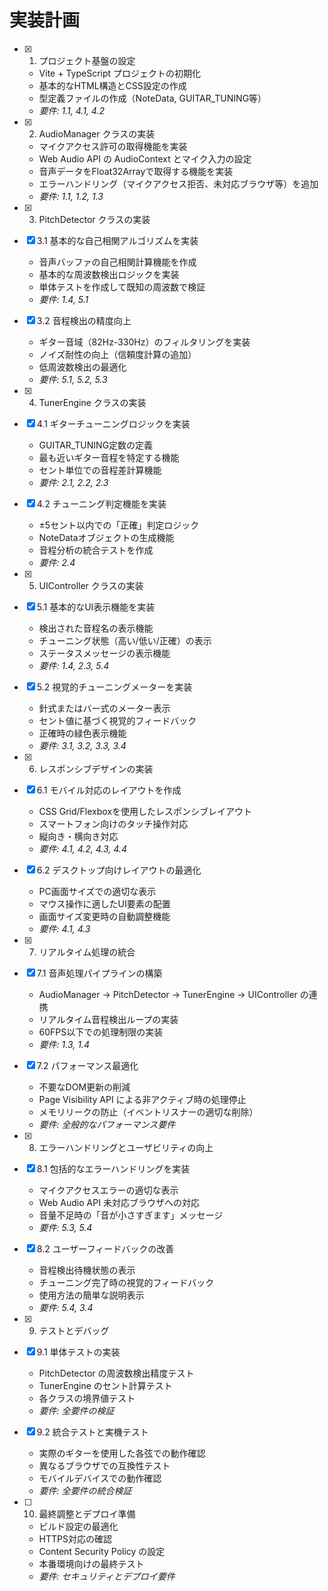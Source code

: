 # 実装計画

- [x] 1. プロジェクト基盤の設定





  - Vite + TypeScript プロジェクトの初期化
  - 基本的なHTML構造とCSS設定の作成
  - 型定義ファイルの作成（NoteData, GUITAR_TUNING等）
  - _要件: 1.1, 4.1, 4.2_

- [x] 2. AudioManager クラスの実装





  - マイクアクセス許可の取得機能を実装
  - Web Audio API の AudioContext とマイク入力の設定
  - 音声データをFloat32Arrayで取得する機能を実装
  - エラーハンドリング（マイクアクセス拒否、未対応ブラウザ等）を追加
  - _要件: 1.1, 1.2, 1.3_

- [x] 3. PitchDetector クラスの実装




- [x] 3.1 基本的な自己相関アルゴリズムを実装


  - 音声バッファの自己相関計算機能を作成
  - 基本的な周波数検出ロジックを実装
  - 単体テストを作成して既知の周波数で検証
  - _要件: 1.4, 5.1_

- [x] 3.2 音程検出の精度向上


  - ギター音域（82Hz-330Hz）のフィルタリングを実装
  - ノイズ耐性の向上（信頼度計算の追加）
  - 低周波数検出の最適化
  - _要件: 5.1, 5.2, 5.3_

- [x] 4. TunerEngine クラスの実装





- [x] 4.1 ギターチューニングロジックを実装


  - GUITAR_TUNING定数の定義
  - 最も近いギター音程を特定する機能
  - セント単位での音程差計算機能
  - _要件: 2.1, 2.2, 2.3_

- [x] 4.2 チューニング判定機能を実装


  - ±5セント以内での「正確」判定ロジック
  - NoteDataオブジェクトの生成機能
  - 音程分析の統合テストを作成
  - _要件: 2.4_

- [x] 5. UIController クラスの実装





- [x] 5.1 基本的なUI表示機能を実装

  - 検出された音程名の表示機能
  - チューニング状態（高い/低い/正確）の表示
  - ステータスメッセージの表示機能
  - _要件: 1.4, 2.3, 5.4_

- [x] 5.2 視覚的チューニングメーターを実装


  - 針式またはバー式のメーター表示
  - セント値に基づく視覚的フィードバック
  - 正確時の緑色表示機能
  - _要件: 3.1, 3.2, 3.3, 3.4_

- [x] 6. レスポンシブデザインの実装




- [x] 6.1 モバイル対応のレイアウトを作成


  - CSS Grid/Flexboxを使用したレスポンシブレイアウト
  - スマートフォン向けのタッチ操作対応
  - 縦向き・横向き対応
  - _要件: 4.1, 4.2, 4.3, 4.4_

- [x] 6.2 デスクトップ向けレイアウトの最適化


  - PC画面サイズでの適切な表示
  - マウス操作に適したUI要素の配置
  - 画面サイズ変更時の自動調整機能
  - _要件: 4.1, 4.3_

- [x] 7. リアルタイム処理の統合




- [x] 7.1 音声処理パイプラインの構築


  - AudioManager → PitchDetector → TunerEngine → UIController の連携
  - リアルタイム音程検出ループの実装
  - 60FPS以下での処理制限の実装
  - _要件: 1.3, 1.4_

- [x] 7.2 パフォーマンス最適化


  - 不要なDOM更新の削減
  - Page Visibility API による非アクティブ時の処理停止
  - メモリリークの防止（イベントリスナーの適切な削除）
  - _要件: 全般的なパフォーマンス要件_

- [x] 8. エラーハンドリングとユーザビリティの向上




- [x] 8.1 包括的なエラーハンドリングを実装


  - マイクアクセスエラーの適切な表示
  - Web Audio API 未対応ブラウザへの対応
  - 音量不足時の「音が小さすぎます」メッセージ
  - _要件: 5.3, 5.4_

- [x] 8.2 ユーザーフィードバックの改善


  - 音程検出待機状態の表示
  - チューニング完了時の視覚的フィードバック
  - 使用方法の簡単な説明表示
  - _要件: 5.4, 3.4_

- [x] 9. テストとデバッグ




- [x] 9.1 単体テストの実装


  - PitchDetector の周波数検出精度テスト
  - TunerEngine のセント計算テスト
  - 各クラスの境界値テスト
  - _要件: 全要件の検証_

- [x] 9.2 統合テストと実機テスト


  - 実際のギターを使用した各弦での動作確認
  - 異なるブラウザでの互換性テスト
  - モバイルデバイスでの動作確認
  - _要件: 全要件の統合検証_

- [ ] 10. 最終調整とデプロイ準備
  - ビルド設定の最適化
  - HTTPS対応の確認
  - Content Security Policy の設定
  - 本番環境向けの最終テスト
  - _要件: セキュリティとデプロイ要件_